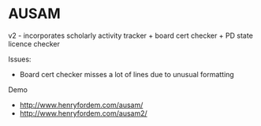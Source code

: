 # AUSAM

v2 - incorporates scholarly activity tracker + board cert checker + PD state licence checker

Issues:
* Board cert checker misses a lot of lines due to unusual formatting

Demo 
* http://www.henryfordem.com/ausam/
* http://www.henryfordem.com/ausam2/
